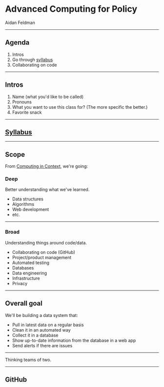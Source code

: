 # Advanced Computing for Policy

Aidan Feldman

---

## Agenda

1. Intros
1. Go through [syllabus](../README.md)
1. Collaborating on code

---

## Intros

1. Name (what you'd like to be called)
1. Pronouns
1. What you want to use this class for? (The more specific the better.)
1. Favorite snack

---

## [Syllabus](../README.md)

---

## Scope

From [Computing in Context](https://computing-in-context.afeld.me/), we're going:

### Deep

Better understanding what we've learned.

- Data structures
- Algorithms
- Web development
- etc.

---

### Broad

Understanding things around code/data.

- Collaborating on code (GitHub)
- Project/product management
- Automated testing
- Databases
- Data engineering
- Infrastructure
- Privacy

---

## Overall goal

We'll be building a data system that:

- Pull in latest data on a regular basis
- Clean it in an automated way
- Collect it in a database
- Show up-to-date information from the database in a web app
- Send alerts if there are issues

---

Thinking teams of two.

---

## GitHub
